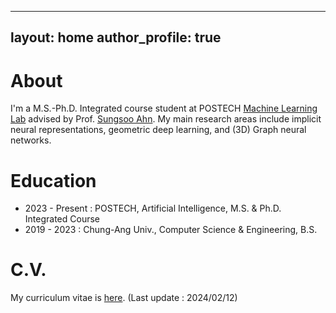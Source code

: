 

---
layout: home
author_profile: true
---

<!-- ![icon](/assets/icon/about.png) --> 

# About
I'm a M.S.-Ph.D. Integrated course student at POSTECH [Machine Learning Lab](https://ml.postech.ac.kr/) advised by Prof. [Sungsoo Ahn](https://sites.google.com/view/sungsooahn0215/home).  My main research areas include implicit neural representations, geometric deep learning, and (3D) Graph neural networks. 

# Education
* 2023 - Present : POSTECH, Artificial Intelligence, M.S. & Ph.D. Integrated Course
* 2019 - 2023 : Chung-Ang Univ., Computer Science & Engineering, B.S.

# C.V.
My curriculum vitae is [here](/assets/pdf/My_resume_template.pdf). (Last update : 2024/02/12)